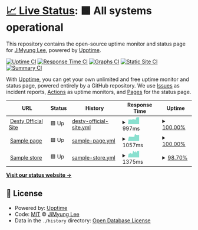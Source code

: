 # [📈 Live Status](https://desty.github.io/uptown_funk): <!--live status--> **🟩 All systems operational**

This repository contains the open-source uptime monitor and status page for [JiMyung Lee](http://leejimyung.com), powered by [Upptime](https://github.com/upptime/upptime).

[![Uptime CI](https://github.com/desty/uptown_funk/workflows/Uptime%20CI/badge.svg)](https://github.com/upptime/upptime/actions?query=workflow%3A%22Uptime+CI%22)
[![Response Time CI](https://github.com/desty/uptown_funk/workflows/Response%20Time%20CI/badge.svg)](https://github.com/upptime/upptime/actions?query=workflow%3A%22Response+Time+CI%22)
[![Graphs CI](https://github.com/desty/uptown_funk/workflows/Graphs%20CI/badge.svg)](https://github.com/upptime/upptime/actions?query=workflow%3A%22Graphs+CI%22)
[![Static Site CI](https://github.com/desty/uptown_funk/workflows/Static%20Site%20CI/badge.svg)](https://github.com/upptime/upptime/actions?query=workflow%3A%22Static+Site+CI%22)
[![Summary CI](https://github.com/desty/uptown_funk/workflows/Summary%20CI/badge.svg)](https://github.com/upptime/upptime/actions?query=workflow%3A%22Summary+CI%22)

With [Upptime](https://upptime.js.org), you can get your own unlimited and free uptime monitor and status page, powered entirely by a GitHub repository. We use [Issues](https://github.com/desty/uptown_funk/issues) as incident reports, [Actions](https://github.com/desty/uptown_funk/actions) as uptime monitors, and [Pages](https://desty.github.io/uptown_funk) for the status page.

<!--start: status pages-->
<!-- This summary is generated by Upptime (https://github.com/upptime/upptime) -->
<!-- Do not edit this manually, your changes will be overwritten -->
<!-- prettier-ignore -->
| URL | Status | History | Response Time | Uptime |
| --- | ------ | ------- | ------------- | ------ |
| <img alt="" src="https://favicons.githubusercontent.com/www.desty.app" height="13"> [Desty Official Site](https://www.desty.app) | 🟩 Up | [desty-official-site.yml](https://github.com/giddens9527/uptown_funk/commits/master/history/desty-official-site.yml) | <details><summary><img alt="Response time graph" src="./graphs/desty-official-site/response-time-week.png" height="20"> 997ms</summary><br><a href="https://giddens9527.github.io/uptown_funk/history/desty-official-site"><img alt="Response time 997" src="https://img.shields.io/endpoint?url=https%3A%2F%2Fraw.githubusercontent.com%2Fgiddens9527%2Fuptown_funk%2Fmaster%2Fapi%2Fdesty-official-site%2Fresponse-time.json"></a><br><a href="https://giddens9527.github.io/uptown_funk/history/desty-official-site"><img alt="24-hour response time 1390" src="https://img.shields.io/endpoint?url=https%3A%2F%2Fraw.githubusercontent.com%2Fgiddens9527%2Fuptown_funk%2Fmaster%2Fapi%2Fdesty-official-site%2Fresponse-time-day.json"></a><br><a href="https://giddens9527.github.io/uptown_funk/history/desty-official-site"><img alt="7-day response time 997" src="https://img.shields.io/endpoint?url=https%3A%2F%2Fraw.githubusercontent.com%2Fgiddens9527%2Fuptown_funk%2Fmaster%2Fapi%2Fdesty-official-site%2Fresponse-time-week.json"></a><br><a href="https://giddens9527.github.io/uptown_funk/history/desty-official-site"><img alt="30-day response time 997" src="https://img.shields.io/endpoint?url=https%3A%2F%2Fraw.githubusercontent.com%2Fgiddens9527%2Fuptown_funk%2Fmaster%2Fapi%2Fdesty-official-site%2Fresponse-time-month.json"></a><br><a href="https://giddens9527.github.io/uptown_funk/history/desty-official-site"><img alt="1-year response time 997" src="https://img.shields.io/endpoint?url=https%3A%2F%2Fraw.githubusercontent.com%2Fgiddens9527%2Fuptown_funk%2Fmaster%2Fapi%2Fdesty-official-site%2Fresponse-time-year.json"></a></details> | <details><summary><a href="https://giddens9527.github.io/uptown_funk/history/desty-official-site">100.00%</a></summary><a href="https://giddens9527.github.io/uptown_funk/history/desty-official-site"><img alt="All-time uptime 100.00%" src="https://img.shields.io/endpoint?url=https%3A%2F%2Fraw.githubusercontent.com%2Fgiddens9527%2Fuptown_funk%2Fmaster%2Fapi%2Fdesty-official-site%2Fuptime.json"></a><br><a href="https://giddens9527.github.io/uptown_funk/history/desty-official-site"><img alt="24-hour uptime 100.00%" src="https://img.shields.io/endpoint?url=https%3A%2F%2Fraw.githubusercontent.com%2Fgiddens9527%2Fuptown_funk%2Fmaster%2Fapi%2Fdesty-official-site%2Fuptime-day.json"></a><br><a href="https://giddens9527.github.io/uptown_funk/history/desty-official-site"><img alt="7-day uptime 100.00%" src="https://img.shields.io/endpoint?url=https%3A%2F%2Fraw.githubusercontent.com%2Fgiddens9527%2Fuptown_funk%2Fmaster%2Fapi%2Fdesty-official-site%2Fuptime-week.json"></a><br><a href="https://giddens9527.github.io/uptown_funk/history/desty-official-site"><img alt="30-day uptime 100.00%" src="https://img.shields.io/endpoint?url=https%3A%2F%2Fraw.githubusercontent.com%2Fgiddens9527%2Fuptown_funk%2Fmaster%2Fapi%2Fdesty-official-site%2Fuptime-month.json"></a><br><a href="https://giddens9527.github.io/uptown_funk/history/desty-official-site"><img alt="1-year uptime 100.00%" src="https://img.shields.io/endpoint?url=https%3A%2F%2Fraw.githubusercontent.com%2Fgiddens9527%2Fuptown_funk%2Fmaster%2Fapi%2Fdesty-official-site%2Fuptime-year.json"></a></details>
| <img alt="" src="https://favicons.githubusercontent.com/desty.page" height="13"> [Sample page](https://desty.page/sneakershoot) | 🟩 Up | [sample-page.yml](https://github.com/giddens9527/uptown_funk/commits/master/history/sample-page.yml) | <details><summary><img alt="Response time graph" src="./graphs/sample-page/response-time-week.png" height="20"> 1057ms</summary><br><a href="https://giddens9527.github.io/uptown_funk/history/sample-page"><img alt="Response time 1057" src="https://img.shields.io/endpoint?url=https%3A%2F%2Fraw.githubusercontent.com%2Fgiddens9527%2Fuptown_funk%2Fmaster%2Fapi%2Fsample-page%2Fresponse-time.json"></a><br><a href="https://giddens9527.github.io/uptown_funk/history/sample-page"><img alt="24-hour response time 1304" src="https://img.shields.io/endpoint?url=https%3A%2F%2Fraw.githubusercontent.com%2Fgiddens9527%2Fuptown_funk%2Fmaster%2Fapi%2Fsample-page%2Fresponse-time-day.json"></a><br><a href="https://giddens9527.github.io/uptown_funk/history/sample-page"><img alt="7-day response time 1057" src="https://img.shields.io/endpoint?url=https%3A%2F%2Fraw.githubusercontent.com%2Fgiddens9527%2Fuptown_funk%2Fmaster%2Fapi%2Fsample-page%2Fresponse-time-week.json"></a><br><a href="https://giddens9527.github.io/uptown_funk/history/sample-page"><img alt="30-day response time 1057" src="https://img.shields.io/endpoint?url=https%3A%2F%2Fraw.githubusercontent.com%2Fgiddens9527%2Fuptown_funk%2Fmaster%2Fapi%2Fsample-page%2Fresponse-time-month.json"></a><br><a href="https://giddens9527.github.io/uptown_funk/history/sample-page"><img alt="1-year response time 1057" src="https://img.shields.io/endpoint?url=https%3A%2F%2Fraw.githubusercontent.com%2Fgiddens9527%2Fuptown_funk%2Fmaster%2Fapi%2Fsample-page%2Fresponse-time-year.json"></a></details> | <details><summary><a href="https://giddens9527.github.io/uptown_funk/history/sample-page">100.00%</a></summary><a href="https://giddens9527.github.io/uptown_funk/history/sample-page"><img alt="All-time uptime 100.00%" src="https://img.shields.io/endpoint?url=https%3A%2F%2Fraw.githubusercontent.com%2Fgiddens9527%2Fuptown_funk%2Fmaster%2Fapi%2Fsample-page%2Fuptime.json"></a><br><a href="https://giddens9527.github.io/uptown_funk/history/sample-page"><img alt="24-hour uptime 100.00%" src="https://img.shields.io/endpoint?url=https%3A%2F%2Fraw.githubusercontent.com%2Fgiddens9527%2Fuptown_funk%2Fmaster%2Fapi%2Fsample-page%2Fuptime-day.json"></a><br><a href="https://giddens9527.github.io/uptown_funk/history/sample-page"><img alt="7-day uptime 100.00%" src="https://img.shields.io/endpoint?url=https%3A%2F%2Fraw.githubusercontent.com%2Fgiddens9527%2Fuptown_funk%2Fmaster%2Fapi%2Fsample-page%2Fuptime-week.json"></a><br><a href="https://giddens9527.github.io/uptown_funk/history/sample-page"><img alt="30-day uptime 100.00%" src="https://img.shields.io/endpoint?url=https%3A%2F%2Fraw.githubusercontent.com%2Fgiddens9527%2Fuptown_funk%2Fmaster%2Fapi%2Fsample-page%2Fuptime-month.json"></a><br><a href="https://giddens9527.github.io/uptown_funk/history/sample-page"><img alt="1-year uptime 100.00%" src="https://img.shields.io/endpoint?url=https%3A%2F%2Fraw.githubusercontent.com%2Fgiddens9527%2Fuptown_funk%2Fmaster%2Fapi%2Fsample-page%2Fuptime-year.json"></a></details>
| <img alt="" src="https://favicons.githubusercontent.com/desty.store" height="13"> [Sample store](https://desty.store/campcoffee) | 🟩 Up | [sample-store.yml](https://github.com/giddens9527/uptown_funk/commits/master/history/sample-store.yml) | <details><summary><img alt="Response time graph" src="./graphs/sample-store/response-time-week.png" height="20"> 1375ms</summary><br><a href="https://giddens9527.github.io/uptown_funk/history/sample-store"><img alt="Response time 1375" src="https://img.shields.io/endpoint?url=https%3A%2F%2Fraw.githubusercontent.com%2Fgiddens9527%2Fuptown_funk%2Fmaster%2Fapi%2Fsample-store%2Fresponse-time.json"></a><br><a href="https://giddens9527.github.io/uptown_funk/history/sample-store"><img alt="24-hour response time 1852" src="https://img.shields.io/endpoint?url=https%3A%2F%2Fraw.githubusercontent.com%2Fgiddens9527%2Fuptown_funk%2Fmaster%2Fapi%2Fsample-store%2Fresponse-time-day.json"></a><br><a href="https://giddens9527.github.io/uptown_funk/history/sample-store"><img alt="7-day response time 1375" src="https://img.shields.io/endpoint?url=https%3A%2F%2Fraw.githubusercontent.com%2Fgiddens9527%2Fuptown_funk%2Fmaster%2Fapi%2Fsample-store%2Fresponse-time-week.json"></a><br><a href="https://giddens9527.github.io/uptown_funk/history/sample-store"><img alt="30-day response time 1375" src="https://img.shields.io/endpoint?url=https%3A%2F%2Fraw.githubusercontent.com%2Fgiddens9527%2Fuptown_funk%2Fmaster%2Fapi%2Fsample-store%2Fresponse-time-month.json"></a><br><a href="https://giddens9527.github.io/uptown_funk/history/sample-store"><img alt="1-year response time 1375" src="https://img.shields.io/endpoint?url=https%3A%2F%2Fraw.githubusercontent.com%2Fgiddens9527%2Fuptown_funk%2Fmaster%2Fapi%2Fsample-store%2Fresponse-time-year.json"></a></details> | <details><summary><a href="https://giddens9527.github.io/uptown_funk/history/sample-store">98.70%</a></summary><a href="https://giddens9527.github.io/uptown_funk/history/sample-store"><img alt="All-time uptime 98.70%" src="https://img.shields.io/endpoint?url=https%3A%2F%2Fraw.githubusercontent.com%2Fgiddens9527%2Fuptown_funk%2Fmaster%2Fapi%2Fsample-store%2Fuptime.json"></a><br><a href="https://giddens9527.github.io/uptown_funk/history/sample-store"><img alt="24-hour uptime 100.00%" src="https://img.shields.io/endpoint?url=https%3A%2F%2Fraw.githubusercontent.com%2Fgiddens9527%2Fuptown_funk%2Fmaster%2Fapi%2Fsample-store%2Fuptime-day.json"></a><br><a href="https://giddens9527.github.io/uptown_funk/history/sample-store"><img alt="7-day uptime 98.70%" src="https://img.shields.io/endpoint?url=https%3A%2F%2Fraw.githubusercontent.com%2Fgiddens9527%2Fuptown_funk%2Fmaster%2Fapi%2Fsample-store%2Fuptime-week.json"></a><br><a href="https://giddens9527.github.io/uptown_funk/history/sample-store"><img alt="30-day uptime 98.70%" src="https://img.shields.io/endpoint?url=https%3A%2F%2Fraw.githubusercontent.com%2Fgiddens9527%2Fuptown_funk%2Fmaster%2Fapi%2Fsample-store%2Fuptime-month.json"></a><br><a href="https://giddens9527.github.io/uptown_funk/history/sample-store"><img alt="1-year uptime 98.70%" src="https://img.shields.io/endpoint?url=https%3A%2F%2Fraw.githubusercontent.com%2Fgiddens9527%2Fuptown_funk%2Fmaster%2Fapi%2Fsample-store%2Fuptime-year.json"></a></details>

<!--end: status pages-->

[**Visit our status website →**](https://desty.github.io/uptown_funk)

## 📄 License

- Powered by: [Upptime](https://github.com/upptime/upptime)
- Code: [MIT](./LICENSE) © [JiMyung Lee](http://leejimyung.com)
- Data in the `./history` directory: [Open Database License](https://opendatacommons.org/licenses/odbl/1-0/)
